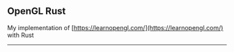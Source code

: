 ## OpenGL Rust

My implementation of [https://learnopengl.com/](https://learnopengl.com/) with Rust

---
